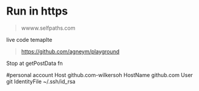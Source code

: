 # Run in https
> wwww.selfpaths.com

live code temaplte
> https://github.com/agneym/playground

Stop at getPostData fn

#personal account
Host github.com-wilkersoh
        HostName github.com
        User git
        IdentityFile ~/.ssh/id_rsa

